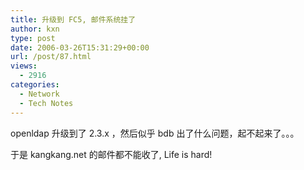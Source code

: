 ```yaml
---
title: 升级到 FC5, 邮件系统挂了
author: kxn
type: post
date: 2006-03-26T15:31:29+00:00
url: /post/87.html
views:
  - 2916
categories:
  - Network
  - Tech Notes
---
```


openldap 升级到了 2.3.x ，然后似乎 bdb 出了什么问题，起不起来了。。。

于是 kangkang.net 的邮件都不能收了, Life is hard!
